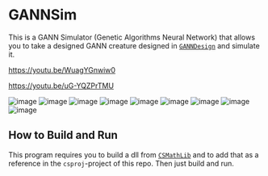 # GANNSim

This is a GANN Simulator (Genetic Algorithms Neural Network) that allows you to take a designed GANN creature designed in [`GANNDesign`](https://github.com/razterizer/GANNDesign) and simulate it.

https://youtu.be/WuagYGnwiw0

https://youtu.be/uG-YQZPrTMU

![image](https://github.com/razterizer/GANNSim/assets/32767250/35c259fe-8db7-41ce-a5d1-cbe9a7692fc9)
![image](https://github.com/razterizer/GANNSim/assets/32767250/b6143853-c8bc-4d03-acbf-276c17d87e1a)
![image](https://github.com/razterizer/GANNSim/assets/32767250/ac373ce0-009b-4f8c-930c-b05d6f08b2b2)
![image](https://github.com/razterizer/GANNSim/assets/32767250/ad46ec3f-b4ce-4956-a091-ace5c8375f8f)
![image](https://github.com/razterizer/GANNSim/assets/32767250/86f93889-f3c8-4817-9b44-0839b7ac79c1)
![image](https://github.com/razterizer/GANNSim/assets/32767250/482b0b29-a655-4b11-846e-61e0ddbaaeb7)
![image](https://github.com/razterizer/GANNSim/assets/32767250/b5d4651b-0bbe-4ff3-8951-661cc8344159)
![image](https://github.com/razterizer/GANNSim/assets/32767250/c974e378-7243-4708-b3f6-6f1514b3a5f2)
![image](https://github.com/razterizer/GANNSim/assets/32767250/04caaba0-acce-4875-b364-9c1d2ed4e509)


## How to Build and Run

This program requires you to build a dll from [`CSMathLib`](https://github.com/razterizer/CSMathLib) and to add that as a reference in the `csproj`-project of this repo. Then just build and run.
